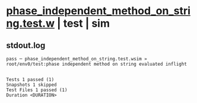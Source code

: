# [phase_independent_method_on_string.test.w](../../../../../examples/tests/valid/phase_independent_method_on_string.test.w) | test | sim

## stdout.log
```log
pass ─ phase_independent_method_on_string.test.wsim » root/env0/test:phase independent method on string evaluated inflight
 
 
Tests 1 passed (1)
Snapshots 1 skipped
Test Files 1 passed (1)
Duration <DURATION>
```

